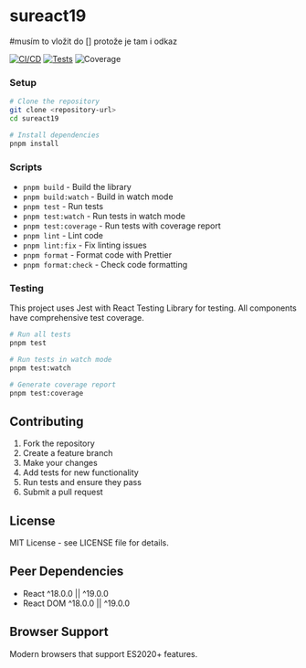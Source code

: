 # sureact19

#musím to vložit do [] protože je tam i odkaz

[![CI/CD](https://img.shields.io/badge/CI%2FCD-pending-yellow)](https://github.com/actions) [![Tests](https://img.shields.io/badge/tests-passing-green)](#testing) ![Coverage](https://img.shields.io/badge/coverage-80%25-brightgreen)

### Setup

```bash
# Clone the repository
git clone <repository-url>
cd sureact19

# Install dependencies
pnpm install
```

### Scripts

- `pnpm build` - Build the library
- `pnpm build:watch` - Build in watch mode
- `pnpm test` - Run tests
- `pnpm test:watch` - Run tests in watch mode
- `pnpm test:coverage` - Run tests with coverage report
- `pnpm lint` - Lint code
- `pnpm lint:fix` - Fix linting issues
- `pnpm format` - Format code with Prettier
- `pnpm format:check` - Check code formatting

### Testing

This project uses Jest with React Testing Library for testing. All components have comprehensive test coverage.

```bash
# Run all tests
pnpm test

# Run tests in watch mode
pnpm test:watch

# Generate coverage report
pnpm test:coverage
```

## Contributing

1. Fork the repository
2. Create a feature branch
3. Make your changes
4. Add tests for new functionality
5. Run tests and ensure they pass
6. Submit a pull request

## License

MIT License - see LICENSE file for details.

## Peer Dependencies

- React ^18.0.0 || ^19.0.0
- React DOM ^18.0.0 || ^19.0.0

## Browser Support

Modern browsers that support ES2020+ features.
